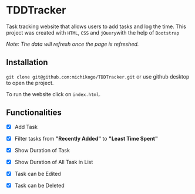 # TDDTracker

Task tracking website that allows users to add tasks and log the time. This project was created with `HTML`, `CSS` and `jQuery`with the help of `Bootstrap`

*Note: The data will refresh once the page is refreshed.*

## Installation
```git clone git@github.com:michikogo/TDDTracker.git``` or use github desktop to open the project.

To run the website click on `index.html`. 

## Functionalities

- [x] Add Task
- [x] Filter tasks from **"Recently Added"** to **"Least Time Spent"**
- [x] Show Duration of Task
- [x] Show Duration of All Task in List
- [x] Task can be Edited
- [x] Task can be Deleted 

